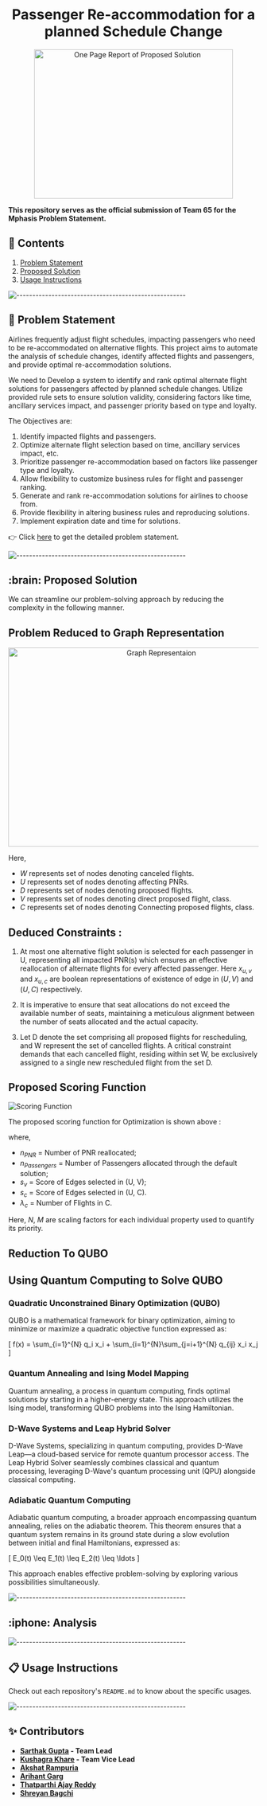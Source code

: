 <h1 align = "center"> Passenger Re-accommodation for a planned Schedule Change </h1>

<p align="center"> 
<img src="Images/Logo.jpeg" alt="One Page Report of Proposed Solution" height="300px" width="400px">
</p>


**This repository serves as the official submission of Team 65 for the Mphasis Problem Statement.**

<h2 id="content"> 📝 Contents </h2>

 1. [Problem Statement](#problem)
 2. [Proposed Solution](#solution)
 3. [Usage Instructions](#usage)

![-----------------------------------------------------](./Images/rainbow.png)

<h2 id="problem"> 🌟 Problem Statement </h2>

Airlines frequently adjust flight schedules, impacting passengers who need to be re-accommodated on alternative flights. This project aims to automate the analysis of schedule changes, identify affected flights and passengers, and provide optimal re-accommodation solutions.

We need to Develop a system to identify and rank optimal alternate flight solutions for passengers affected by planned schedule changes. Utilize provided rule sets to ensure solution validity, considering factors like time, ancillary services impact, and passenger priority based on type and loyalty.

The Objectives are:

1. Identify impacted flights and passengers.
2. Optimize alternate flight selection based on time, ancillary services impact, etc.
3. Prioritize passenger re-accommodation based on factors like passenger type and loyalty.
4. Allow flexibility to customize business rules for flight and passenger ranking.
5. Generate and rank re-accommodation solutions for airlines to choose from.
6. Provide flexibility in altering business rules and reproducing solutions.
7. Implement expiration date and time for solutions.


:point_right: Click <a href="https://drive.google.com/file/d/1Ppkx6Iz7R2zpg1qSGHCDRIupKZ-0LBpM/view">here</a> to get the detailed problem statement. 

![-----------------------------------------------------](./Images/rainbow.png)

<h2 id="solution"> :brain: Proposed Solution </h2>

We can streamline our problem-solving approach by reducing the complexity in the following manner.

## Problem Reduced to Graph Representation

<p align="center"> 
<img src="Images/pentagraph.png" alt="Graph Representaion" height="400px" width="600px">
</p>

Here,
- $W$ represents set of nodes denoting canceled flights.
- $U$ represents set of nodes denoting affecting PNRs.
- $D$ represents set of nodes denoting proposed flights.
- $V$ represents set of nodes denoting direct proposed flight, class.
- $C$ represents set of nodes denoting Connecting proposed flights, class.



## Deduced Constraints :

1. At most one alternative flight solution is selected for each passenger in U, representing all impacted PNR(s) which ensures an effective reallocation of alternate flights for every affected passenger. Here $x_{u,v}$ and $x_{u,c}$ are boolean representations of existence of edge in $(U, V)$ and $(U, C)$ respectively.


2. It is imperative to ensure that seat allocations do not exceed the available number of seats, maintaining a meticulous alignment between the number of seats allocated and the actual capacity.


3. Let D denote the set comprising all proposed flights for rescheduling, and W represent the set of cancelled flights. A critical constraint demands that each cancelled flight, residing within set W, be exclusively assigned to a single new rescheduled flight from the set D.


## Proposed Scoring Function

![Scoring Function](Images/ScoringFunction.png)

The proposed scoring function for Optimization is shown above :

where,
- $n_{PNR}$ = Number of PNR reallocated;
- $n_{Passengers}$ = Number of Passengers allocated through the default solution;
- $s_v$ = Score of Edges selected in (U, V);
- $s_c$ = Score of Edges selected in (U, C).
- $\lambda_c$ = Number of Flights in C.

Here, $N$, $M$ are scaling factors for each individual property used to quantify its priority.

## Reduction To QUBO

## Using Quantum Computing to Solve QUBO

### Quadratic Unconstrained Binary Optimization (QUBO)

QUBO is a mathematical framework for binary optimization, aiming to minimize or maximize a quadratic objective function expressed as:

\[ f(x) = \sum_{i=1}^{N} q_i x_i + \sum_{i=1}^{N}\sum_{j=i+1}^{N} q_{ij} x_i x_j \]

### Quantum Annealing and Ising Model Mapping

Quantum annealing, a process in quantum computing, finds optimal solutions by starting in a higher-energy state. This approach utilizes the Ising model, transforming QUBO problems into the Ising Hamiltonian.

### D-Wave Systems and Leap Hybrid Solver

D-Wave Systems, specializing in quantum computing, provides D-Wave Leap—a cloud-based service for remote quantum processor access. The Leap Hybrid Solver seamlessly combines classical and quantum processing, leveraging D-Wave's quantum processing unit (QPU) alongside classical computing.

### Adiabatic Quantum Computing

Adiabatic quantum computing, a broader approach encompassing quantum annealing, relies on the adiabatic theorem. This theorem ensures that a quantum system remains in its ground state during a slow evolution between initial and final Hamiltonians, expressed as:

\[ E_0(t) \leq E_1(t) \leq E_2(t) \leq \ldots \]

This approach enables effective problem-solving by exploring various possibilities simultaneously.


![-----------------------------------------------------](./Images/rainbow.png)

<h2 id="solution"> :iphone: Analysis </h2>



![-----------------------------------------------------](./Images/rainbow.png)

<h2 id="usage"> 📋 Usage Instructions </h2>

Check out each repository's `README.md` to know about the specific usages. 

![-----------------------------------------------------](./Images/rainbow.png)

<h2 id="usage"> ✨ Contributors </h2>

- **[Sarthak Gupta](https://www.linkedin.com/in/sg1729/) - Team Lead**
- **[Kushagra Khare](https://www.linkedin.com/in/kushagra-khare-5b76b8215/) - Team Vice Lead**
- **[Akshat Rampuria](https://www.linkedin.com/in/akshat-rampuria/)**
- **[Arihant Garg](https://www.linkedin.com/in/arihant-garg-22a535247/)**
- **[Thatparthi Ajay Reddy](https://www.linkedin.com/in/ajay-reddy-5671b2247/)**
- **[Shreyan Bagchi](https://www.linkedin.com/in/shreyan-bagchi/)**
